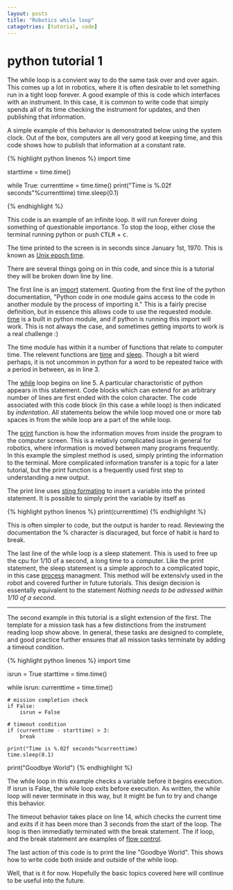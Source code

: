 ```yaml
---
layout: posts
title: "Robotics while loop"
catagotries: [tutorial, code]
---
```


# python tutorial 1

The while loop is a convient way to do the same task over and over again. This
comes up a lot in robotics, where it is often desirable to let something run in
a tight loop forever. A good example of this is code which interfaces with an
instrument. In this case, it is common to write code that simply spends all of
its time checking the instrument for updates, and then publishing that
information.

A simple example of this behavior is demonstrated below using the system clock.
Out of the box, computers are all very good at keeping time, and this code
shows how to publish that information at a constant rate.

{% highlight python linenos %}
import time

starttime = time.time()

while True:
    currenttime = time.time()
    print("Time is %.02f seconds"%currenttime)
    time.sleep(0.1)

{% endhighlight %}

This code is an example of an infinite loop. It will run forever doing
something of questionable importance. To stop the loop, either close the
terminal running python or push <kbd>CTLR</kbd> + <kbd>c</kbd>.

The time printed to the screen is in seconds since January 1st, 1970. This is
known as [Unix epoch time](http://en.wikipedia.org/wiki/Unix_time).

There are several things going on in this code, and since this is a tutorial
they will be broken down line by line.

The first line is an [import](http://docs.python.org/3/reference/import.html)
statement. Quoting from the first line of the python documentation, "Python
code in one module gains access to the code in another module by the process
of importing it." This is a fairly precise definition, but in essence this
allows code to use the requested module.
[time](http://docs.python.org/3/library/time.html?highlight=time#module-time)
is a built in python module, and if python is running this import will
work. This is not always the case, and sometimes getting imports to work is a
real challenge :)

The time module has within it a number of functions that relate to computer
time. The relevent functions are [time](https://docs.python.org/3/library/time.html?highlight=time#time.time)
and [sleep](https://docs.python.org/3/library/time.html?highlight=time#time.sleep).
Though a bit wierd perhaps, it is not uncommon in python for a word to be
repeated twice with a period in between, as in line 3.

The [while](https://docs.python.org/3/reference/compound_stmts.html#while)
loop begins on line 5. A particular charactoristic of python appears in
this statement. Code blocks which can extend for an arbitrary number of lines
are first ended with the colon character. The code associated with this code
block (in this case a while loop) is then indicated by *indentation*. All
statements below the while loop moved one or more tab spaces in from the while
loop are a part of the while loop.

The [print](https://docs.python.org/3/library/functions.html#print) function
is how the information moves from inside the program to the computer screen.
This is a relativly complicated issue in general for robotics, where
information is moved between many programs frequently. In this example the
simplest method is used, simply printing the information to the terminal. More
complicated information transfer is a topic for a later tutorial, but the print
function is a frequently used first step to understanding a new output.

The print line uses [sting formating](https://docs.python.org/3/library/stdtypes.html#string-formatting)
to insert a variable into the printed statement. It is possible to simply print
the variable by itself as

{% highlight python linenos %}
print(currenttime)
{% endhighlight %}

This is often simpler to code, but the output is harder to read. Reviewing the
documentation the % character is discuraged, but force of habit is hard to break.



The last line of the while loop is a sleep statement. This is used to free up
the cpu for 1/10 of a second, a long time to a computer. Like the
print statement, the sleep statement is a simple approch to a complicated
topic, in this case [process](https://en.wikipedia.org/wiki/Process_(computing))
managment. This method will be extensivly
used in the robot and covered further in future tutorials. This design decision
is essentally equivalent to the statement *Nothing needs to be
adressed within 1/10 of a second*.

---

The second example in this tutorial is a slight extension of the first. The
template for a mission task has a few distinctions from the instrument reading
loop show above. In general, these tasks are designed to complete, and good
practice further ensures that all mission tasks terminate by adding a
timeout condition.

{% highlight python linenos %}
import time

isrun = True
starttime = time.time()

while isrun:
    currenttime = time.time()

    # mission completion check
    if False:
        isrun = False

    # timeout condition
    if (currenttime - starttime) > 3:
        break

    print("Time is %.02f seconds"%currenttime)
    time.sleep(0.1)

print("Goodbye World")
{% endhighlight %}

The while loop in this example checks a variable before it begins execution. If
isrun is False, the while loop exits before execution. As written, the while
loop will never terminate in this way, but it might be fun to try and change
this behavior.

The timeout behavior takes place on line 14, which checks the current time and
exits if it has been more than 3 seconds from the start of the loop. The loop
is then immediatly terminated with the break statement. The if loop, and the
break statement are examples of [flow control](https://docs.python.org/3.7/tutorial/controlflow.html?highlight=break).

The last action of this code is to print the line "Goodbye World". This shows
how to write code both inside and outside of the while loop.

Well, that is it for now. Hopefully the basic topics covered here will continue
to be useful into the future.
